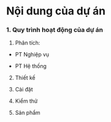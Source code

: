 # Nội dung của dự án

### 1. Quy trình hoạt động của dự án

1. Phân tích: 

- PT Nghiệp vụ

- PT Hệ thống

2. Thiết kế

3. Cài đặt

4. Kiểm thử

5. Sản phẩm

